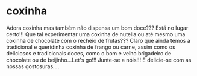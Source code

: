 # coxinha

Adora coxinha mas também não dispensa um bom doce??? Está no lugar certo!!!
Que tal experimentar uma coxinha de nutella ou até mesmo uma coxinha de chocolate com o recheio de frutas???
Claro que ainda temos a tradicional e queridinha coxinha de frango ou carne, assim como os deliciosos e tradicionais doces,
como o bom e velho brigadeiro de chocolate ou de beijinho...Let's go!!! Junte-se a nóis!!!
E delicie-se com as nossas gostosuras....
